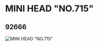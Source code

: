 # MINI HEAD "NO.715"
## 92666
![MINI HEAD "NO.715"](https://lc-www-live-s.legocdn.com/media/bricks/5/2/4596577.jpg)